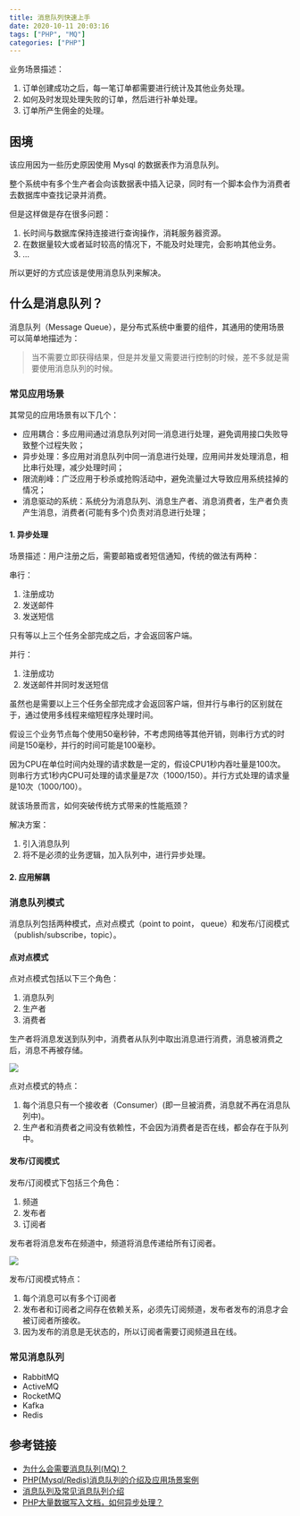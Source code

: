 ```yaml
---
title: 消息队列快速上手
date: 2020-10-11 20:03:16
tags: ["PHP", "MQ"]
categories: ["PHP"]
---
```


业务场景描述：
1. 订单创建成功之后，每一笔订单都需要进行统计及其他业务处理。
2. 如何及时发现处理失败的订单，然后进行补单处理。
3. 订单所产生佣金的处理。

<!-- more -->

## 困境
该应用因为一些历史原因使用 Mysql 的数据表作为消息队列。

整个系统中有多个生产者会向该数据表中插入记录，同时有一个脚本会作为消费者去数据库中查找记录并消费。

但是这样做是存在很多问题：
1. 长时间与数据库保持连接进行查询操作，消耗服务器资源。
2. 在数据量较大或者延时较高的情况下，不能及时处理完，会影响其他业务。
3. ...

所以更好的方式应该是使用消息队列来解决。

## 什么是消息队列？

消息队列（Message Queue），是分布式系统中重要的组件，其通用的使用场景可以简单地描述为：

> 当不需要立即获得结果，但是并发量又需要进行控制的时候，差不多就是需要使用消息队列的时候。

### 常见应用场景

其常见的应用场景有以下几个：
* 应用耦合：多应用间通过消息队列对同一消息进行处理，避免调用接口失败导致整个过程失败；
* 异步处理：多应用对消息队列中同一消息进行处理，应用间并发处理消息，相比串行处理，减少处理时间；
* 限流削峰：广泛应用于秒杀或抢购活动中，避免流量过大导致应用系统挂掉的情况；
* 消息驱动的系统：系统分为消息队列、消息生产者、消息消费者，生产者负责产生消息，消费者(可能有多个)负责对消息进行处理；

#### 1. 异步处理
场景描述：用户注册之后，需要邮箱或者短信通知，传统的做法有两种：

串行：
1. 注册成功
2. 发送邮件
3. 发送短信

只有等以上三个任务全部完成之后，才会返回客户端。

并行：
1. 注册成功
2. 发送邮件并同时发送短信

虽然也是需要以上三个任务全部完成才会返回客户端，但并行与串行的区别就在于，通过使用多线程来缩短程序处理时间。

假设三个业务节点每个使用50毫秒钟，不考虑网络等其他开销，则串行方式的时间是150毫秒，并行的时间可能是100毫秒。

因为CPU在单位时间内处理的请求数是一定的，假设CPU1秒内吞吐量是100次。则串行方式1秒内CPU可处理的请求量是7次（1000/150）。并行方式处理的请求量是10次（1000/100）。

就该场景而言，如何突破传统方式带来的性能瓶颈？

解决方案：
1. 引入消息队列
2. 将不是必须的业务逻辑，加入队列中，进行异步处理。

#### 2. 应用解耦

### 消息队列模式
消息队列包括两种模式，点对点模式（point to point， queue）和发布/订阅模式（publish/subscribe，topic）。

#### 点对点模式
点对点模式包括以下三个角色：
1. 消息队列
2. 生产者
3. 消费者

生产者将消息发送到队列中，消费者从队列中取出消息进行消费，消息被消费之后，消息不再被存储。

![](https://cdn.jsdelivr.net/gh/0xAiKang/CDN/blog/images/20201009193326.png)

点对点模式的特点：
1. 每个消息只有一个接收者（Consumer）(即一旦被消费，消息就不再在消息队列中)。
2. 生产者和消费者之间没有依赖性，不会因为消费者是否在线，都会存在于队列中。

#### 发布/订阅模式

发布/订阅模式下包括三个角色：
1. 频道
2. 发布者
3. 订阅者

发布者将消息发布在频道中，频道将消息传递给所有订阅者。

![](https://cdn.jsdelivr.net/gh/0xAiKang/CDN/blog/images/20201009193341.png)

发布/订阅模式特点：
1. 每个消息可以有多个订阅者
2. 发布者和订阅者之间存在依赖关系，必须先订阅频道，发布者发布的消息才会被订阅者所接收。
3. 因为发布的消息是无状态的，所以订阅者需要订阅频道且在线。

### 常见消息队列
* RabbitMQ
* ActiveMQ
* RocketMQ
* Kafka
* Redis

## 参考链接
* [为什么会需要消息队列(MQ)？](https://www.cnblogs.com/centos2017/p/10451411.html)
* [PHP(Mysql/Redis)消息队列的介绍及应用场景案例](https://www.cnblogs.com/wt645631686/p/8243438.html)
* [消息队列及常见消息队列介绍](https://cloud.tencent.com/developer/article/1006035)
* [PHP大量数据写入文档，如何异步处理？](https://segmentfault.com/q/1010000021533696)